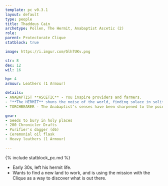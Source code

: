 ```yaml
---
template: pc v0.3.1
layout: default
type: people
title: Thaddeus Cain
archetype: Pollen, The Hermit, Anabaptist Ascetic (2)
role: 
parent: Protectorate Clique
statblock: true

image: https://i.imgur.com/Glh7UKv.png

str: 8
dex: 12
wil: 16

hp: 4
armour: Leathers (1 Armour)

details:
- ANABAPTIST **ASCETIC** - You inspire providers and farmers.
- "**The HERMIT** shuns the noise of the world, finding solace in solitude and freedom in the absence of responsibility to others. They retreat to the fringes, content to live alone, untouched by the chatter and stories of those they disdain. **When the world intrudes on their peace, how do you fight to remain isolated?**"
- TORCHBEARER - The Anabaptist’s senses have been sharpened to the point of near madness by his closeness to the enemy. He can detect the corruption of Psychonauts, Leperos, and spore fields with uncanny precision, bringing them into stark clarity. In his presence, the hidden horrors of the world cannot remain concealed. - **You feel primer auras within a short distance. WIL save to avoid detection by Psychonaults.**

gear:
- Seeds to bury in holy places
- 200 Chronicler Drafts
- Purifier's dagger (d6)
- Ceremonial oil flask
- Heavy leathers (1 Armour)

---
```


{% include statblock_pc.md %}

- Early 30s, left his hermit life.
- Wants to find a new land to work, and is using the mission with the Clique as a way to discover what is out there.